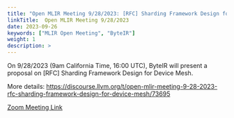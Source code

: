 ```yaml
---
title: "Open MLIR Meeting 9/28/2023: [RFC] Sharding Framework Design for Device Mesh"
linkTitle:  Open MLIR Meeting 9/28/2023
date: 2023-09-26
keywords: ["MLIR Open Meeting", "ByteIR"]
weight: 1
description: >
---
```


On 9/28/2023 (9am California Time, 16:00 UTC), 
ByteIR will present a proposal on \[RFC\] Sharding Framework Design for Device Mesh.


More details:
https://discourse.llvm.org/t/open-mlir-meeting-9-28-2023-rfc-sharding-framework-design-for-device-mesh/73695


[Zoom Meeting Link](https://us06web.zoom.us/j/85151090498?pwd=QUdqUGNETzVxMTBnM1p4UDVrdVVKUT09)
